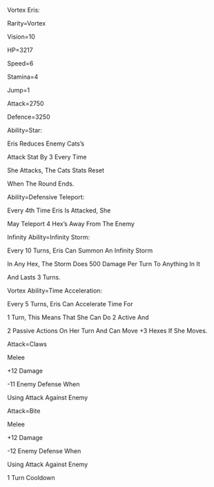 Vortex Eris:

Rarity=Vortex

Vision=10

HP=3217

Speed=6

Stamina=4

Jump=1

Attack=2750

Defence=3250

Ability=Star:

Eris Reduces Enemy Cats’s

Attack Stat By 3 Every Time

She Attacks, The Cats Stats Reset

When The Round Ends.

Ability=Defensive Teleport:

Every 4th Time Eris Is Attacked, She

May Teleport 4 Hex’s Away From The Enemy

Infinity Ability=Infinity Storm:

Every 10 Turns, Eris Can Summon An Infinity Storm

In Any Hex, The Storm Does 500 Damage Per Turn To Anything In It

And Lasts 3 Turns.

Vortex Ability=Time Acceleration:

Every 5 Turns, Eris Can Accelerate Time For

1 Turn, This Means That She Can Do 2 Active And

2 Passive Actions On Her Turn And Can Move +3 Hexes If She Moves.

Attack=Claws

Melee

+12 Damage

-11 Enemy Defense When

Using Attack Against Enemy

Attack=Bite

Melee

+12 Damage

-12 Enemy Defense When

Using Attack Against Enemy

1 Turn Cooldown
